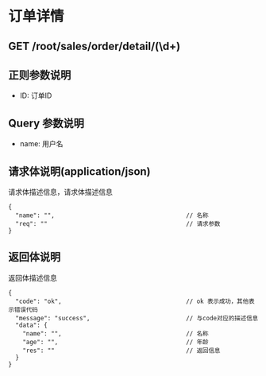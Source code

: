 # 订单详情
## GET /root/sales/order/detail/(\d+)

## 正则参数说明
- ID: 订单ID

## Query 参数说明
- name: 用户名

## 请求体说明(application/json)

请求体描述信息，请求体描述信息
```json5
{
  "name": "",                                     // 名称
  "req": ""                                       // 请求参数
}
```

## 返回体说明

返回体描述信息
```json5
{
  "code": "ok",                                   // ok 表示成功，其他表示错误代码
  "message": "success",                           // 与code对应的描述信息
  "data": {
    "name": "",                                   // 名称
    "age": "",                                    // 年龄
    "res": ""                                     // 返回信息
  }
}
```